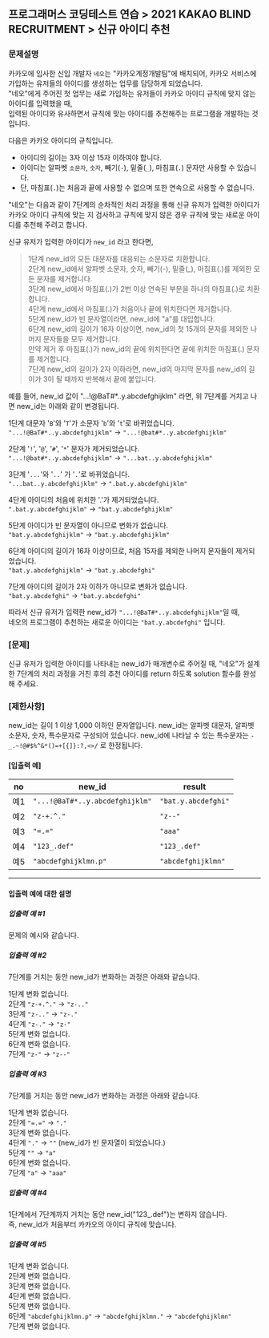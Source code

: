 ## 프로그래머스 코딩테스트 연습 > 2021 KAKAO BLIND RECRUITMENT > 신규 아이디 추천

### 문제설명
카카오에 입사한 신입 개발자 `네오`는 "카카오계정개발팀"에 배치되어, 카카오 서비스에 가입하는 유저들의 아이디를 생성하는 업무를 담당하게 되었습니다.<br/>
"네오"에게 주어진 첫 업무는 새로 가입하는 유저들이 카카오 아이디 규칙에 맞지 않는 아이디를 입력했을 때, <br/>
입력된 아이디와 유사하면서 규칙에 맞는 아이디를 추천해주는 프로그램을 개발하는 것입니다.<br/>

다음은 카카오 아이디의 규칙입니다.
- 아이디의 길이는 3자 이상 15자 이하여야 합니다.
- 아이디는 알파벳 `소문자`, `숫자`, 빼기(`-`), 밑줄(`_`), 마침표(`.`) 문자만 사용할 수 있습니다.
- 단, 마침표(`.`)는 처음과 끝에 사용할 수 없으며 또한 연속으로 사용할 수 없습니다.


"네오"는 다음과 같이 7단계의 순차적인 처리 과정을 통해 신규 유저가 입력한 아이디가 <br/>
카카오 아이디 규칙에 맞는 지 검사하고 규칙에 맞지 않은 경우 규칙에 맞는 새로운 아이디를 추천해 주려고 합니다.<br/>

신규 유저가 입력한 아이디가 `new_id` 라고 한다면,
> 1단계 new_id의 모든 대문자를 대응되는 소문자로 치환합니다. <br/>
> 2단계 new_id에서 알파벳 소문자, 숫자, 빼기(-), 밑줄(_), 마침표(.)를 제외한 모든 문자를 제거합니다.<br/>
> 3단계 new_id에서 마침표(.)가 2번 이상 연속된 부분을 하나의 마침표(.)로 치환합니다.<br/>
> 4단계 new_id에서 마침표(.)가 처음이나 끝에 위치한다면 제거합니다.<br/>
> 5단계 new_id가 빈 문자열이라면, new_id에 "a"를 대입합니다.<br/>
> 6단계 new_id의 길이가 16자 이상이면, new_id의 첫 15개의 문자를 제외한 나머지 문자들을 모두 제거합니다.<br/>
> 만약 제거 후 마침표(.)가 new_id의 끝에 위치한다면 끝에 위치한 마침표(.) 문자를 제거합니다.<br/>
> 7단계 new_id의 길이가 2자 이하라면, new_id의 마지막 문자를 new_id의 길이가 3이 될 때까지 반복해서 끝에 붙입니다.<br/>

예를 들어, new_id 값이 "...!@BaT#*..y.abcdefghijklm" 라면, 위 7단계를 거치고 나면 new_id는 아래와 같이 변경됩니다.

1단계 대문자 '`B`'와 '`T`'가 소문자 '`b`'와 '`t`'로 바뀌었습니다.<br/>
`"...!@BaT#*..y.abcdefghijklm"` → `"...!@bat#*..y.abcdefghijklm"`

2단계 '`!`', '`@`', '`#`', '`*`' 문자가 제거되었습니다.<br/>
`"...!@bat#*..y.abcdefghijklm"` → `"...bat..y.abcdefghijklm"`

3단계 '`...`'와 '`..`' 가 '`.`'로 바뀌었습니다.<br/>
`"...bat..y.abcdefghijklm"` → `".bat.y.abcdefghijklm"`

4단계 아이디의 처음에 위치한 '.'가 제거되었습니다.<br/>
`".bat.y.abcdefghijklm"` → `"bat.y.abcdefghijklm"`

5단계 아이디가 빈 문자열이 아니므로 변화가 없습니다.<br/>
`"bat.y.abcdefghijklm"` → `"bat.y.abcdefghijklm"`

6단계 아이디의 길이가 16자 이상이므로, 처음 15자를 제외한 나머지 문자들이 제거되었습니다.<br/>
`"bat.y.abcdefghijklm"` → `"bat.y.abcdefghi"`

7단계 아이디의 길이가 2자 이하가 아니므로 변화가 없습니다.<br/>
`"bat.y.abcdefghi"` → `"bat.y.abcdefghi"`

따라서 신규 유저가 입력한 new_id가 `"...!@BaT#*..y.abcdefghijklm"`일 때,<br/>
네오의 프로그램이 추천하는 새로운 아이디는 `"bat.y.abcdefghi"` 입니다.

### [문제]
신규 유저가 입력한 아이디를 나타내는 new_id가 매개변수로 주어질 때, "네오"가 설계한 7단계의 처리 과정을 거친 후의 추천 아이디를 return 하도록 solution 함수를 완성해 주세요.

### [제한사항]
new_id는 길이 1 이상 1,000 이하인 문자열입니다.
new_id는 알파벳 대문자, 알파벳 소문자, 숫자, 특수문자로 구성되어 있습니다.
new_id에 나타날 수 있는 특수문자는 `-_.~!@#$%^&*()=+[{]}:?,<>/` 로 한정됩니다.

#### [입출력 예]
|no|new_id|result|
|---|---|---|
|예1|`"...!@BaT#*..y.abcdefghijklm"`|`"bat.y.abcdefghi"`|
|예2|`"z-+.^."`|`"z--"`|
|예3|`"=.="`|`"aaa"`|
|예4|`"123_.def"` |`"123_.def"`|
|예5|`"abcdefghijklmn.p"`|`"abcdefghijklmn"`|

---
#### 입출력 예에 대한 설명
##### 입출력 예 #1
문제의 예시와 같습니다. 

##### 입출력 예 #2
7단계를 거치는 동안 new_id가 변화하는 과정은 아래와 같습니다.<br/>

1단계 변화 없습니다.<br/>
2단계 `"z-+.^."` → `"z-.."`<br/>
3단계 `"z-.."` → `"z-."`<br/>
4단계 `"z-."` → `"z-"`<br/>
5단계 변화 없습니다.<br/>
6단계 변화 없습니다.<br/>
7단계 `"z-"` → `"z--"`<br/>

##### 입출력 예 #3
7단계를 거치는 동안 new_id가 변화하는 과정은 아래와 같습니다.<br/>

1단계 변화 없습니다.<br/>
2단계 `"=.="` → `"."`<br/>
3단계 변화 없습니다.<br/>
4단계 `"."` → `""` (new_id가 빈 문자열이 되었습니다.)<br/>
5단계 `""` → `"a"`<br/>
6단계 변화 없습니다.<br/>
7단계 `"a"` → `"aaa"`<br/>

##### 입출력 예 #4
1단계에서 7단계까지 거치는 동안 new_id("123_.def")는 변하지 않습니다.<br/>
즉, new_id가 처음부터 카카오의 아이디 규칙에 맞습니다.

##### 입출력 예 #5
1단계 변화 없습니다.<br/>
2단계 변화 없습니다.<br/>
3단계 변화 없습니다.<br/>
4단계 변화 없습니다.<br/>
5단계 변화 없습니다.<br/>
6단계 `"abcdefghijklmn.p"` → `"abcdefghijklmn."` → `"abcdefghijklmn"`<br/>
7단계 변화 없습니다.<br/>